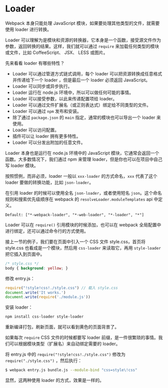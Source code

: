 # Loader

Webpack 本身只能处理 JavaScript 模块，如果要处理其他类型的文件，就需要使用 loader 进行转换。

Loader 可以理解为是模块和资源的转换器，它本身是一个函数，接受源文件作为参数，返回转换的结果。这样，我们就可以通过 `require` 来加载任何类型的模块或文件，比如 CoffeeScript、 JSX、 LESS 或图片。

先来看看 loader 有哪些特性？

- Loader 可以通过管道方式链式调用，每个 loader 可以把资源转换成任意格式并传递给下一个 loader ，但是最后一个 loader 必须返回 JavaScript。
- Loader 可以同步或异步执行。
- Loader 运行在 node.js 环境中，所以可以做任何可能的事情。
- Loader 可以接受参数，以此来传递配置项给 loader。
- Loader 可以通过文件扩展名（或正则表达式）绑定给不同类型的文件。
- Loader 可以通过 `npm` 发布和安装。
- 除了通过 `package.json` 的 `main` 指定，通常的模块也可以导出一个 loader 来使用。
- Loader 可以访问配置。
- 插件可以让 loader 拥有更多特性。
- Loader 可以分发出附加的任意文件。

Loader 本身也是运行在 node.js 环境中的 JavaScript 模块，它通常会返回一个函数。大多数情况下，我们通过 npm 来管理 loader，但是你也可以在项目中自己写 loader 模块。

按照惯例，而非必须，loader 一般以 `xxx-loader` 的方式命名，`xxx` 代表了这个 loader 要做的转换功能，比如 `json-loader`。

在引用 loader 的时候可以使用全名 `json-loader`，或者使用短名 `json`。这个命名规则和搜索优先级顺序在 webpack 的 `resolveLoader.moduleTemplates` api 中定义。

```
Default: ["*-webpack-loader", "*-web-loader", "*-loader", "*"]
```
Loader 可以在 `require()` 引用模块的时候添加，也可以在 webpack 全局配置中进行绑定，还可以通过命令行的方式使用。

接上一节的例子，我们要在页面中引入一个 CSS 文件 style.css，首页将 style.css 也看成是一个模块，然后用 `css-loader` 来读取它，再用 `style-loader` 把它插入到页面中。

```css
/* style.css */
body { background: yellow; }
```

修改 entry.js：

```js
require("!style!css!./style.css") // 载入 style.css
document.write('It works.')
document.write(require('./module.js'))
```

安装 loader：

```bash
npm install css-loader style-loader
```

重新编译打包，刷新页面，就可以看到黄色的页面背景了。

如果每次 `require` CSS 文件的时候都要写 loader 前缀，是一件很繁琐的事情。我们可以根据模块类型（扩展名）来自动绑定需要的 loader。

将 entry.js 中的 `require("!style!css!./style.css")` 修改为 `require("./style.css")` ，然后执行：

```bash
$ webpack entry.js bundle.js --module-bind "css=style\!css"
```

显然，这两种使用 loader 的方式，效果是一样的。
